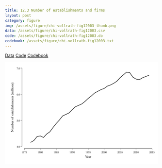 ```yaml
---
title: 12.3 Number of establishments and firms
layout: post
category: figure
img: /assets/figure/chi-vollrath-fig12003-thumb.png
data: /assets/figure/chi-vollrath-fig12003.csv
code: /assets/figure/chi-vollrath-fig12003.do
codebook: /assets/figure/chi-vollrath-fig12003.txt
---
```


[Data](/assets/figure/chi-vollrath-fig12003.csv) [Code](/assets/figure/chi-vollrath-fig12003.do) [Codebook](/assets/figure/chi-vollrath-fig12003.txt)

![12.3 Number of establishments and firms](/assets/figure/chi-vollrath-fig12003.png)
